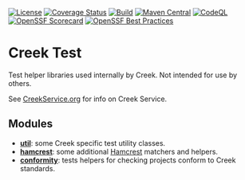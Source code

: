 [![License](https://img.shields.io/badge/License-Apache%202.0-blue.svg)](https://opensource.org/licenses/Apache-2.0)
[![Coverage Status](https://coveralls.io/repos/github/creek-service/creek-test/badge.svg?branch=main)](https://coveralls.io/github/creek-service/creek-test?branch=main)
[![Build](https://github.com/creek-service/creek-test/actions/workflows/build.yml/badge.svg)](https://github.com/creek-service/creek-test/actions/workflows/build.yml)
[![Maven Central](https://img.shields.io/maven-central/v/org.creekservice/creek-test-hamcrest.svg)](https://central.sonatype.dev/search?q=creek-test-*)
[![CodeQL](https://github.com/creek-service/creek-test/actions/workflows/codeql.yml/badge.svg)](https://github.com/creek-service/creek-test/actions/workflows/codeql.yml)
[![OpenSSF Scorecard](https://api.securityscorecards.dev/projects/github.com/creek-service/creek-test/badge)](https://api.securityscorecards.dev/projects/github.com/creek-service/creek-test)
[![OpenSSF Best Practices](https://bestpractices.coreinfrastructure.org/projects/6897/badge)](https://bestpractices.coreinfrastructure.org/projects/6897)

# Creek Test

Test helper libraries used internally by Creek.
Not intended for use by others.

See [CreekService.org](https://www.creekservice.org) for info on Creek Service.

## Modules

* **[util](util)**: some Creek specific test utility classes.
* **[hamcrest](hamcrest)**: some additional [Hamcrest][1] matchers and helpers.
* **[conformity](conformity)**: tests helpers for checking projects conform to Creek standards.

[1]: http://hamcrest.org/JavaHamcrest/index

